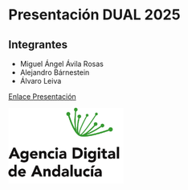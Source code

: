 # Presentación DUAL 2025

## Integrantes

- Miguel Ángel Ávila Rosas
- Alejandro Bárnestein
- Álvaro Leiva

[Enlace Presentación](https://view.genially.com/664b8191fd9c1200149a95d9/interactive-content-presentacion-dual-conjunta)

<img height="150px" src="imagenes/ADA.png">
